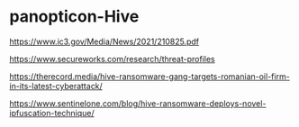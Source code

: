 # panopticon-Hive

https://www.ic3.gov/Media/News/2021/210825.pdf

https://www.secureworks.com/research/threat-profiles

https://therecord.media/hive-ransomware-gang-targets-romanian-oil-firm-in-its-latest-cyberattack/

https://www.sentinelone.com/blog/hive-ransomware-deploys-novel-ipfuscation-technique/
